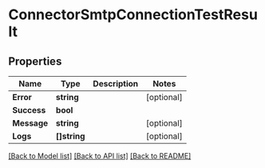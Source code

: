 # ConnectorSmtpConnectionTestResult

## Properties

Name | Type | Description | Notes
------------ | ------------- | ------------- | -------------
**Error** | **string** |  | [optional] 
**Success** | **bool** |  | 
**Message** | **string** |  | [optional] 
**Logs** | **[]string** |  | [optional] 

[[Back to Model list]](../README#documentation-for-models) [[Back to API list]](../README#documentation-for-api-endpoints) [[Back to README]](../README)


